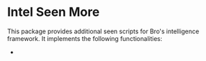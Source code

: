 # Intel Seen More

This package provides additional seen scripts for Bro's intelligence framework. It implements the following functionalities:

 * 
